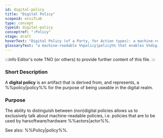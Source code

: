 ```yaml
---
id: digital-policy
title: "Digital Policy"
scopeid: essifLab
type: concept
typeid: digital-policy
conceptref: ":Policy"
stage: draft
hoverText: "Digital Policy (of a Party, for Action types): a machine-readable Policy that enables Digital Agents whose Principal is the Policy's Governor, to execute Actions of such types in compliance with that Policy (i.e.: according to the rules, working-instructions, preferences and other guidance specified therein)."
glossaryText: "a machine-readable %%policy|policy%% that enables %%digital agents|digital-agent%% whose %%principal|principal%% is the %%policy|policy%%'s %%governor|governance%%, to execute %%actions|action%% of such types in compliance with that %%policy|policy%% (i.e.: according to the rules, working-instructions, preferences and other guidance specified therein)."
---
```


:::info Editor's note
TNO (or others) to provide further content of this file.
:::

### Short Description
A **digital policy** is an artifact that is derived from, and represents, a %%policy|policy%% for the purpose of being useable in the digital realm.

### Purpose
<!--State the purpose(s) for which it is necessary (or at least: desirable) to define <New Term>.-->
The ability to distinguish between (non)digital policies allows us to exclusively talk about machine-readable policies, i.e. policies that are to be used by harsoftware/hardware %%actors|actor%%.

See also: %%Policy|policy%%.